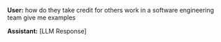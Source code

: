 **User:**
how do they take credit for others work in a software engineering team give me examples

**Assistant:**
[LLM Response]

